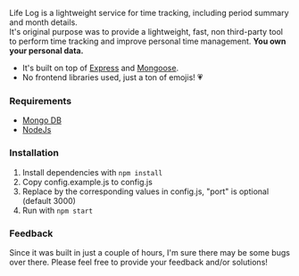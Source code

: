 Life Log is a lightweight service for time tracking, including period summary and month details.<br>
It's original purpose was to provide a lightweight, fast, non third-party tool to perform time tracking and improve personal time management. **You own your personal data.**<br>
- It's built on top of [Express](https://expressjs.com/) and [Mongoose](https://mongoosejs.com/).<br>
- No frontend libraries used, just a ton of emojis! 💗

### Requirements
- [Mongo DB](https://www.mongodb.com/)
- [NodeJs](https://nodejs.org)

### Installation
1. Install dependencies with `npm install`
2. Copy config.example.js to config.js
3. Replace by the corresponding values in config.js, "port" is optional (default 3000)
4. Run with `npm start`

### Feedback

Since it was built in just a couple of hours, I'm sure there may be some bugs over there. Please feel free to provide your feedback and/or solutions!